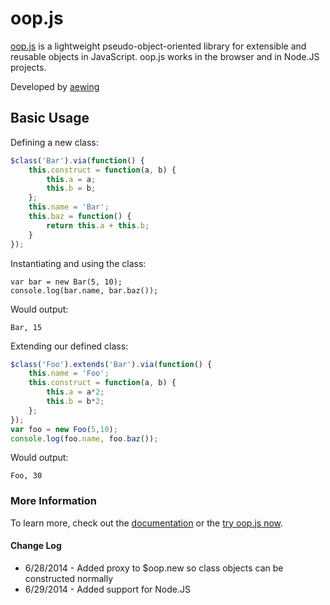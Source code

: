 # oop.js
[oop.js](http://www.oopjs.com) is a lightweight pseudo-object-oriented library for 
extensible and reusable objects in JavaScript. oop.js works in the browser and in Node.JS projects.

Developed by [aewing](http://www.github.com/aewing)

## Basic Usage
Defining a new class:
```javascript
$class('Bar').via(function() {
    this.construct = function(a, b) {
        this.a = a;
        this.b = b;    
    };
    this.name = 'Bar';
    this.baz = function() {
        return this.a + this.b;
    }
});
```
Instantiating and using the class:
```
var bar = new Bar(5, 10);
console.log(bar.name, bar.baz());
```
Would output:
```
Bar, 15
```

Extending our defined class:
```javascript
$class('Foo').extends('Bar').via(function() {
    this.name = 'Foo';
    this.construct = function(a, b) {
        this.a = a*2;
        this.b = b*2;
    };
});
var foo = new Foo(5,10);
console.log(foo.name, foo.baz());
```
Would output:
```
Foo, 30
```

### More Information
To learn more, check out the [documentation](http://www.oopjs.com/docs) or the [try oop.js now](http://www.oopjs.com/).

#### Change Log
+ 6/28/2014 - Added proxy to $oop.new so class objects can be constructed normally
+ 6/29/2014 - Added support for Node.JS